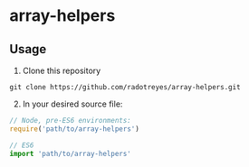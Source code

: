 # array-helpers
## Usage
1. Clone this repository

```shell
git clone https://github.com/radotreyes/array-helpers.git
```

2. In your desired source file:
```js
// Node, pre-ES6 environments:
require('path/to/array-helpers')

// ES6
import 'path/to/array-helpers'
```

